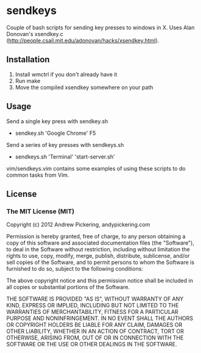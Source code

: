 # sendkeys

Couple of bash scripts for sending key presses to windows in X. Uses Alan Donovan's xsendkey.c (http://people.csail.mit.edu/adonovan/hacks/xsendkey.html).

## Installation

1. Install wmctrl if you don't already have it
2. Run make
3. Move the compiled xsendkey somewhere on your path

## Usage

Send a single key press with sendkey.sh

* sendkey.sh 'Google Chrome' F5

Send a series of key presses with sendkeys.sh

* sendkeys.sh 'Terminal' 'start-server.sh'

vim/sendkeys.vim contains some examples of using these scripts to do common tasks from Vim.

## License

### The MIT License (MIT)

Copyright (c) 2012 Andrew Pickering, andypickering.com

Permission is hereby granted, free of charge, to any person obtaining a copy of this software and associated documentation files (the "Software"), to deal in the Software without restriction, including without limitation the rights to use, copy, modify, merge, publish, distribute, sublicense, and/or sell copies of the Software, and to permit persons to whom the Software is furnished to do so, subject to the following conditions:

The above copyright notice and this permission notice shall be included in all copies or substantial portions of the Software.

THE SOFTWARE IS PROVIDED "AS IS", WITHOUT WARRANTY OF ANY KIND, EXPRESS OR IMPLIED, INCLUDING BUT NOT LIMITED TO THE WARRANTIES OF MERCHANTABILITY, FITNESS FOR A PARTICULAR PURPOSE AND NONINFRINGEMENT. IN NO EVENT SHALL THE AUTHORS OR COPYRIGHT HOLDERS BE LIABLE FOR ANY CLAIM, DAMAGES OR OTHER LIABILITY, WHETHER IN AN ACTION OF CONTRACT, TORT OR OTHERWISE, ARISING FROM, OUT OF OR IN CONNECTION WITH THE SOFTWARE OR THE USE OR OTHER DEALINGS IN THE SOFTWARE.